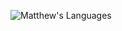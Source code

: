 ![Matthew's Languages](https://github-readme-stats.vercel.app/api/top-langs/?username=mattparks&layout=compact&exclude_repo=mattparks,mattparks.github.io,power&langs_count=4&hide=tex,shell,html)
